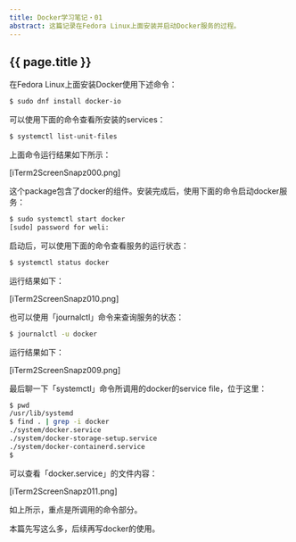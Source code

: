 ```yaml
---
title: Docker学习笔记・01
abstract: 这篇记录在Fedora Linux上面安装并启动Docker服务的过程。
---
```


## {{ page.title }}

在Fedora Linux上面安装Docker使用下述命令：

```bash
$ sudo dnf install docker-io
```

可以使用下面的命令查看所安装的services：

```bash
$ systemctl list-unit-files
```

上面命令运行结果如下所示：

[iTerm2ScreenSnapz000.png]

这个package包含了docker的组件。安装完成后，使用下面的命令启动docker服务：

```bash
$ sudo systemctl start docker
[sudo] password for weli:
```

启动后，可以使用下面的命令查看服务的运行状态：

```bash
$ systemctl status docker
```

运行结果如下：

[iTerm2ScreenSnapz010.png]

也可以使用「journalctl」命令来查询服务的状态：

```bash
$ journalctl -u docker
```

运行结果如下：

[iTerm2ScreenSnapz009.png]

最后聊一下「systemctl」命令所调用的docker的service file，位于这里：

```bash
$ pwd
/usr/lib/systemd
$ find . | grep -i docker
./system/docker.service
./system/docker-storage-setup.service
./system/docker-containerd.service
$
```

可以查看「docker.service」的文件内容：

[iTerm2ScreenSnapz011.png]

如上所示，重点是所调用的命令部分。

本篇先写这么多，后续再写docker的使用。








